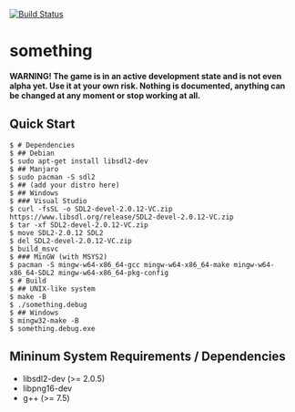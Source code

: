 [![Build Status](https://github.com/tsoding/something/workflows/CI/badge.svg)](https://github.com/tsoding/something/actions)

# something

**WARNING! The game is in an active development state and is not even
alpha yet. Use it at your own risk. Nothing is documented, anything
can be changed at any moment or stop working at all.**

## Quick Start

```console
$ # Dependencies
$ ## Debian
$ sudo apt-get install libsdl2-dev
$ ## Manjaro
$ sudo pacman -S sdl2
$ ## (add your distro here)
$ ## Windows
$ ### Visual Studio
$ curl -fsSL -o SDL2-devel-2.0.12-VC.zip https://www.libsdl.org/release/SDL2-devel-2.0.12-VC.zip
$ tar -xf SDL2-devel-2.0.12-VC.zip
$ move SDL2-2.0.12 SDL2
$ del SDL2-devel-2.0.12-VC.zip
$ build_msvc
$ ### MinGW (with MSYS2)
$ pacman -S mingw-w64-x86_64-gcc mingw-w64-x86_64-make mingw-w64-x86_64-SDL2 mingw-w64-x86_64-pkg-config
$ # Build
$ ## UNIX-like system
$ make -B
$ ./something.debug
$ ## Windows
$ mingw32-make -B
$ something.debug.exe
```
## Mininum System Requirements / Dependencies

- libsdl2-dev (>= 2.0.5)
- libpng16-dev
- g++ (>= 7.5)
